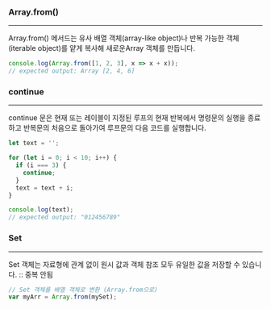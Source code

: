 ### Array.from()
---

Array.from() 메서드는 유사 배열 객체(array-like object)나 반복 가능한 객체(iterable object)를 얕게 복사해 새로운Array 객체를 만듭니다.

```javascript
console.log(Array.from([1, 2, 3], x => x + x));
// expected output: Array [2, 4, 6]
```


### continue
---

continue 문은 현재 또는 레이블이 지정된 루프의 현재 반복에서 명령문의 실행을 종료하고 반복문의 처음으로 돌아가여 루프문의 다음 코드를 실행합니다.

```javascript
let text = '';

for (let i = 0; i < 10; i++) {
  if (i === 3) {
    continue;
  }
  text = text + i;
}

console.log(text);
// expected output: "012456789"
```


### Set
---

Set 객체는 자료형에 관계 없이 원시 값과 객체 참조 모두 유일한 값을 저장할 수 있습니다.  :: 중복 안됨

```javascript
// Set 객체를 배열 객체로 변환 (Array.from으로)
var myArr = Array.from(mySet);
```

